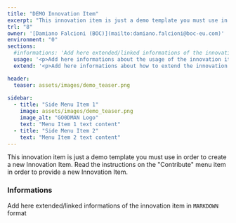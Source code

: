 ```yaml
---
title: "DEMO Innovation Item"
excerpt: "This innovation item is just a demo template you must use in order to create a new Innovation Item"
trl: "8"
owner: '[Damiano Falcioni (BOC)](mailto:damiano.falcioni@boc-eu.com)'
environment: "0"
sections:
  #informations: 'Add here extended/linked informations of the innovation item in <b>HTML</b>'
  usage: '<p>Add here informations about the usage of the innovation item in <b>HTML</b></p>'
  extend: '<p>Add here informations about how to extend the innovation item in <b>HTML</b></p>'

header:
  teaser: assets/images/demo_teaser.png
  
sidebar:
  - title: "Side Menu Item 1"
    image: assets/images/demo_teaser.png
    image_alt: "GO0DMAN Logo"
    text: "Menu Item 1 text content"
  - title: "Side Menu Item 2"
    text: "Menu Item 2 text content"
---
```


This innovation item is just a demo template you must use in order to create a new Innovation Item.
Read the instructions on the "Contribute" menu item in order to provide a new Innovation Item.

### Informations
Add here extended/linked informations of the innovation item in `MARKDOWN` format